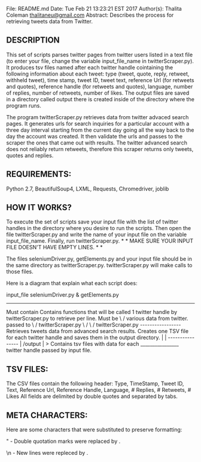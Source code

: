 
File:         README.md
Date:         Tue Feb 21 13:23:21 EST 2017
Author(s):    Thalita Coleman  <thalitaneu@gmail.com>
Abstract:     Describes the process for retrieving tweets data from Twitter.


DESCRIPTION
-----------
This set of scripts parses twitter pages from twitter users listed in a text file (to enter your
file, change the variable input_file_name in twitterScraper.py). It produces tsv files named after
each twitter handle cointaining the following information about each tweet: type (tweet, quote, reply,
retweet, withheld tweet), time stamp, tweet ID, tweet text, reference Url (for retweets and quotes),
reference handle (for retweets and quotes), language, number of replies, number of retweets, number of likes.
The output files are saved in a directory called output there is created inside of the
directory where the program runs.

The program twitterScraper.py retrieves data from twitter advaced search pages. It generates urls
for search inquiries for a particular account  with a three day interval starting from the current day
going all the way back to the day the account was created. It then validate the urls and passes to the scraper
the ones that came out with results. The twitter advanced search does not reliably return retweets, therefore
this scraper returns only tweets, quotes and replies.

REQUIREMENTS:
------------
Python 2.7, BeautifulSoup4, LXML, Requests, Chromedriver, joblib

HOW IT WORKS?
-------------
To execute the set of scripts save your input file with the list of twitter handles in
the directory where you desire to run the scripts. Then open the file twitterScraper.py
and write the name of your input file on the variable input_file_name. Finally, run
twitterScraper.py. * * MAKE SURE YOUR INPUT FILE DOESN'T HAVE EMPTY LINES. * *

The files seleniumDriver.py, getElements.py and your input file should be in the same
directory as twitterScraper.py. twitterScraper.py will make calls to those files.

Here is a diagram that explain what each script does:



 input_file                                                     seleniumDriver.py & getElements.py
 ----------                                                     ----------------------------------
Must contain                                            Contains functions that will be called
1 twitter handle                                              by twitterScraper.py to retrieve
per line. Must be \                                              /  various data from twitter.
passed to          \                                            /
twitterScraper.py   \                                          /
                     \                                        /
                                twitterScraper.py
                                -----------------
                   Retrieves tweets data from advanced search
                 results. Creates one TSV file for each twitter
                  handle and saves them in the output directory.
                                        |
                                        |
                                ----------------
                               |     /output    | > Contains tsv files with data for each
                                ________________     twitter handle passed by input file.



TSV FILES:
---------
The CSV files contain the following header:
Type, TimeStamp, Tweet ID, Text, Reference Url, Reference Handle, Language, # Replies, # Retweets, # Likes
All fields are delimited by double quotes and separated by tabs.

META CHARACTERS:
---------------
Here are some characters that were substituted to preserve formatting:

 " - Double quotation marks were replaced by <quote>.

\n - New lines were repleced by <newline>.
